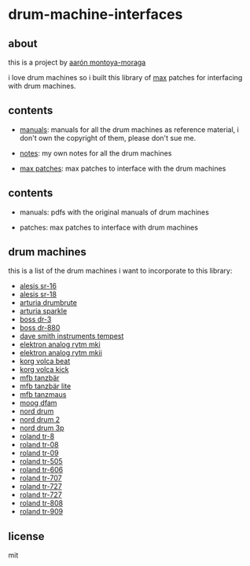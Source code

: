 # drum-machine-interfaces

## about

this is a project by [aarón montoya-moraga](http://montoyamoraga.io/)

i love drum machines so i built this library of [max](https://en.wikipedia.org/wiki/Max_(software)) patches for interfacing with drum machines.

## contents

* [manuals](https://github.com/montoyamoraga/drum-machine-interfaces/tree/master/manuals): manuals for all the drum machines as reference material, i don't own the copyright of them, please don't sue me.

* [notes](https://github.com/montoyamoraga/drum-machine-interfaces/tree/master/notes): my own notes for all the drum machines

* [max patches](https://github.com/montoyamoraga/drum-machine-interfaces/tree/master/patches): max patches to interface with the drum machines

## contents

* manuals: pdfs with the original manuals of drum machines

* patches: max patches to interface with drum machines

## drum machines

this is a list of the drum machines i want to incorporate to this library:

* [alesis sr-16]()
* [alesis sr-18]()
* [arturia drumbrute]()
* [arturia sparkle]()
* [boss dr-3]()
* [boss dr-880]()
* [dave smith instruments tempest]()
* [elektron analog rytm mki]()
* [elektron analog rytm mkii]()
* [korg volca beat]()
* [korg volca kick]()
* [mfb tanzbär]()
* [mfb tanzbär lite]()
* [mfb tanzmaus]()
* [moog dfam]()
* [nord drum]()
* [nord drum 2]()
* [nord drum 3p]()
* [roland tr-8]()
* [roland tr-08]()
* [roland tr-09]()
* [roland tr-505]()
* [roland tr-606]()
* [roland tr-707]()
* [roland tr-727]()
* [roland tr-727]()
* [roland tr-808]()
* [roland tr-909]()

## license

mit
